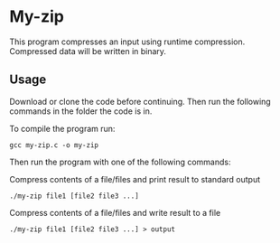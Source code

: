 # My-zip

This program compresses an input using runtime compression. Compressed data will be written in binary.

## Usage

Download or clone the code before continuing. Then run the following commands in the folder the code is in.

To compile the program run:

    gcc my-zip.c -o my-zip

Then run the program with one of the following commands:

Compress contents of a file/files and print result to standard output

    ./my-zip file1 [file2 file3 ...]

Compress contents of a file/files and write result to a file

    ./my-zip file1 [file2 file3 ...] > output

